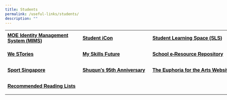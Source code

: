 ```yaml
---
title: Students
permalink: /useful-links/students/
description: ""
---
```

<table style="border-collapse: collapse; width: 758px;" border="0" width="861" cellspacing="0" cellpadding="0"><colgroup><col style="mso-width-source: userset; mso-width-alt: 10130; width: 208pt;" width="277" /> <col style="mso-width-source: userset; mso-width-alt: 9472; width: 194pt;" width="259" /> <col style="mso-width-source: userset; mso-width-alt: 11885; width: 244pt;" width="325" /></colgroup>
<tbody>
<tr style="mso-height-source: userset; height: 39.95pt;">
<td class="xl65" style="height: 39.95pt; width: 239.297px;" height="53"><span style="color: #000000;"><a style="color: #000000;" href="https://idp.mims.moe.gov.sg/nidp/saml2/sso" target="_blank"><span style="font-size: 12pt; font-weight: bold; text-decoration: none; font-family: Arial, sans-serif;">MOE Identity Management System (MIMS)</span></a></span></td>
<td class="xl65" style="border-left: none; width: 245.516px;"><span style="color: #000000;"><a style="color: #000000;" href="https://workspace.google.com/dashboard" target="_blank"><span style="font-size: 12pt; font-weight: bold; text-decoration: none; font-family: Arial, sans-serif;">Student iCon</span></a></span></td>
<td class="xl65" style="border-left: none; width: 269.188px;"><span style="color: #000000;"><a style="color: #000000;" href="https://vle.learning.moe.edu.sg/login" target="_blank"><span style="font-size: 12pt; font-weight: bold; text-decoration: none; font-family: Arial, sans-serif;">Student Learning Space (SLS)</span></a></span></td>
</tr>
<tr style="mso-height-source: userset; height: 39.95pt;">
<td class="xl65" style="height: 39.95pt; border-top: none; width: 239.297px;" height="53"><span style="color: #000000;"><a style="color: #000000;" href="https://online.fliphtml5.com/obrr/qkde/#p=1" target="_blank"><span style="font-size: 12pt; font-weight: bold; text-decoration: none; font-family: Arial, sans-serif;">We STories</span></a></span></td>
<td class="xl65" style="border-top: none; border-left: none; width: 245.516px;"><span style="color: #000000;"><a style="color: #000000;" href="https://www.myskillsfuture.gov.sg/content/student/en/primary.html" target="_blank"><span style="font-size: 12pt; font-weight: bold; text-decoration: none; font-family: Arial, sans-serif;">My Skills Future</span></a></span></td>
<td class="xl65" style="border-top: none; border-left: none; width: 269.188px;"><span style="color: #000000;"><a style="color: #000000;" href="https://schoolibrary.moe.edu.sg/eresourcespri/cgi-bin/spydus.exe/MSGTRN/WPAC/HOME" target="_blank"><span style="font-size: 12pt; font-weight: bold; text-decoration: none; font-family: Arial, sans-serif;">School e-Resource Repository</span></a></span></td>
</tr>
<tr style="mso-height-source: userset; height: 39.95pt;">
<td class="xl65" style="height: 39.95pt; border-top: none; width: 239.297px;" height="53"><span style="color: #000000;"><a style="color: #000000;" href="https://www.sportsingapore.gov.sg/" target="_blank"><span style="font-size: 12pt; font-weight: bold; text-decoration: none; font-family: Arial, sans-serif;">Sport Singapore</span></a></span></td>
<td class="xl65" style="border-top: none; border-left: none; width: 245.516px;"><span style="color: #000000;"><a style="color: #000000;" href="https://sites.google.com/moe.edu.sg/the-shuqun-story/home" target="_blank"><span style="font-size: 12pt; font-weight: bold; text-decoration: none; font-family: Arial, sans-serif;">Shuqun's 95th Anniversary</span></a></span></td>
<td class="xl65" style="border-top: none; border-left: none; width: 269.188px;"><span style="color: #000000;"><a style="color: #000000;" href="https://w7euphoria.edu.sg/" target="_blank"><span style="font-size: 12pt; font-weight: bold; text-decoration: none; font-family: Arial, sans-serif;">The Euphoria for the Arts Website</span></a></span></td>
</tr>
<tr style="mso-height-source: userset; height: 39.95pt;">
<td class="xl65" style="height: 39.95pt; border-top: none; width: 239.297px;" height="53"><span style="color: #000000;"><a style="color: #000000;" href="https://moe-shuqunpri-staging.netlify.app/files/Recommended-Reading-Lists.pdf" target="_blank"><span style="font-size: 12pt; font-weight: bold; text-decoration: none; font-family: Arial, sans-serif;">Recommended Reading Lists</span></a></span></td>
<td class="xl66" style="border-top: none; border-left: none; width: 245.516px;">&nbsp;</td>
<td class="xl66" style="border-top: none; border-left: none; width: 269.188px;">&nbsp;</td>
</tr>
</tbody>
</table>